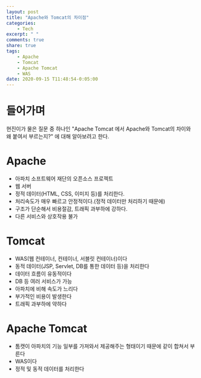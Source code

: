 ```yaml
---
layout: post
title: "Apache와 Tomcat의 차이점"
categories:
    - Tech
excerpt: " "
comments: true
share: true
tags:
    - Apache
    - Tomcat
    - Apache Tomcat
    - WAS
date: 2020-09-15 T11:48:54-0:05:00
---
```


# 들어가며
현진이가 물은 질문 중 하나인 "Apache Tomcat 에서 Apache와 Tomcat의 차이와 왜 붙여서 부르는지?" 에 대해 알아보려고 한다.

# Apache
- 아파치 소프트웨어 재단의 오픈소스 프로젝트
- 웹 서버
- 정적 데이터(HTML, CSS, 이미지 등)를 처리한다.
- 처리속도가 매우 빠르고 안정적이다.(정적 데이터만 처리하기 때문에)
- 구조가 단순해서 비용절감, 트래픽 과부하에 강하다.
- 다른 서비스와 상호작용 불가

# Tomcat
- WAS(웹 컨테이너, 컨테이너, 서블릿 컨테이너)이다
- 동적 데이터(JSP, Servlet, DB를 통한 데이터 등)을 처리한다
- 데이터 흐름이 유동적이다
- DB 등 여러 서비스가 가능
- 아파치에 비해 속도가 느리다
- 부가적인 비용이 발생한다
- 트래픽 과부하에 약하다

# Apache Tomcat
- 톰캣이 아파치의 기능 일부를 가져와서 제공해주는 형태이기 때문에 같이 합쳐서 부른다
- WAS이다
- 정적 및 동적 데이터를 처리한다
